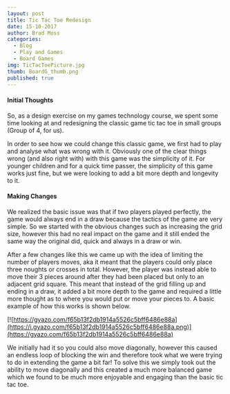 ```yaml
---
layout: post
title: Tic Tac Toe Redesign
date: 15-10-2017
author: Brad Moss
categories:
  - Blog
  - Play and Games  
  - Board Games
img: TicTacToePicture.jpg
thumb: BoardG_thumb.png
published: true
---
```


#### Initial Thoughts

So, as a design exercise on my games technology course, we spent some time looking at and redesigning the classic game tic tac toe in small groups (Group of 4, for us). 

In order to see how we could change this classic game, we first had to play and analyse what was wrong with it. Obviously one of the clear things wrong (and also right with) with this game was the simplicity of it. For younger children and for a quick time passer, the simplicity of this game works just fine, but we were looking to add a bit more depth and longevity to it. 

<!--more-->

#### Making Changes

We realized the basic issue was that if two players played perfectly, the game would always end in a draw because the tactics of the game are very simple. So we started with the obvious changes such as increasing the grid size, however this had no real impact on the game and it still ended the same way the original did, quick and always in a draw or win. 

After a few changes like this we came up with the idea of limiting the number of players moves, aka it meant that the players could only place three noughts or crosses in total. However, the player was instead able to move their 3 pieces around after they had been placed but only to an adjacent grid square. This meant that instead of the grid filling up and ending in a draw, it added a bit more depth to the game and required a little more thought as to where you would put or move your pieces to. A basic example of how this works is shown below.

[![https://gyazo.com/f65b13f2db1914a5526c5bff6486e88a](https://i.gyazo.com/f65b13f2db1914a5526c5bff6486e88a.png)](https://gyazo.com/f65b13f2db1914a5526c5bff6486e88a)

We initially had it so you could also move diagonally, however this caused an endless loop of blocking the win and therefore took what we were trying to do in extending the game a bit far! To solve this we simply took out the ability to move diagonally and this created a much more balanced game which we found to be much more enjoyable and engaging than the basic tic tac toe.
